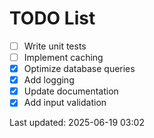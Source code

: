# TODO List

- [ ] Write unit tests
- [ ] Implement caching
- [x] Optimize database queries
- [x] Add logging
- [x] Update documentation
- [x] Add input validation

Last updated: 2025-06-19 03:02
